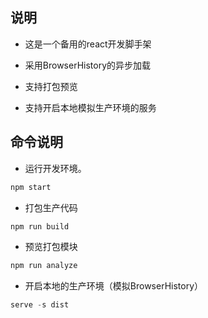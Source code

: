 ## 说明  
* 这是一个备用的react开发脚手架  
- 采用BrowserHistory的异步加载  
* 支持打包预览  
- 支持开启本地模拟生产环境的服务  
## 命令说明
* 运行开发环境。
```javascript
npm start
```  
* 打包生产代码
```javascript
npm run build
```
* 预览打包模块 
```javascript
npm run analyze
```
* 开启本地的生产环境（模拟BrowserHistory） 
```javascript
serve -s dist
```
    
